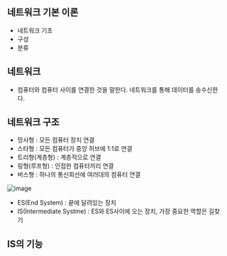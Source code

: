 ## 네트워크 기본 이론 
- 네트워크 기초
- 구성
- 분류

## 네트워크 
- 컴퓨터와 컴퓨터 사이를 연결한 것을 말한다. 네트워크를 통해 데이터를 송수신한다.

## 네트워크 구조

- 망사형 : 모든 컴퓨터 장치 연결
- 스타형 : 모든 컴퓨터가 중앙 허브에 1:1로 연결
- 트리형(계층형) : 계층적으로 연결
- 링형(루프형) : 인접한 컴퓨터끼리 연결
- 버스형 : 하나의 통신회선에 여러대의 컴퓨터 연결

![image](https://user-images.githubusercontent.com/81672260/147171318-fa886f46-cc0d-4050-92ed-0eac135fb97c.png)

- ES(End System) : 끝에 달려있는 장치
- IS(Intermediate Systme) : ES와 ES사이에 오는 장치, 가장 중요한 역할은 길찾기

## IS의 기능
